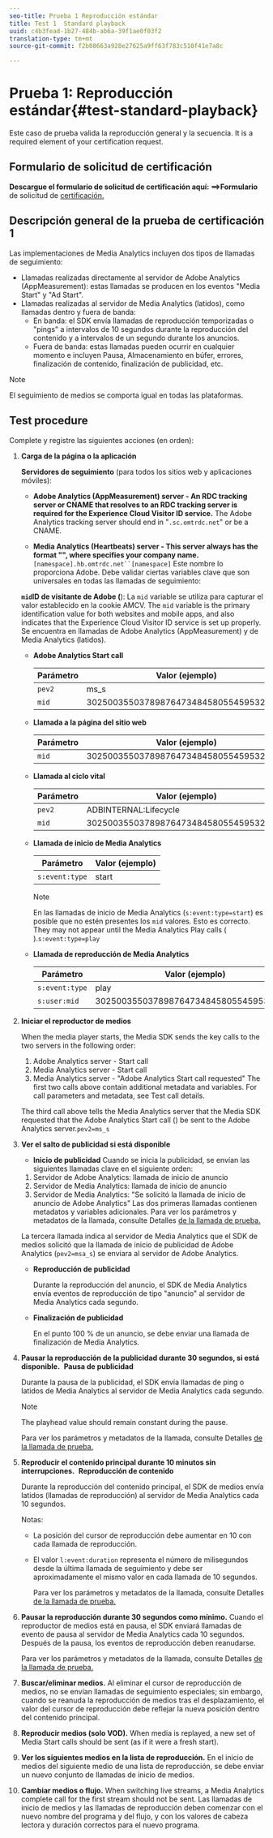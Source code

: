 ```yaml
---
seo-title: Prueba 1 Reproducción estándar
title: Test 1  Standard playback
uuid: c4b3fead-1b27-484b-ab6a-39f1ae0f03f2
translation-type: tm+mt
source-git-commit: f2b08663a928e27625a9ff63f783c510f41e7a8c

---
```



# Prueba 1: Reproducción estándar{#test-standard-playback}

Este caso de prueba valida la reproducción general y la secuencia. It is a required element of your certification request.

## Formulario de solicitud de certificación

**Descargue el formulario de solicitud de certificación aquí: ==&gt;Formulario** de solicitud de [certificación.](cert_req_form.docx)

## Descripción general de la prueba de certificación 1

Las implementaciones de Media Analytics incluyen dos tipos de llamadas de seguimiento:
* Llamadas realizadas directamente al servidor de Adobe Analytics (AppMeasurement): estas llamadas se producen en los eventos "Media Start" y "Ad Start".
* Llamadas realizadas al servidor de Media Analytics (latidos), como llamadas dentro y fuera de banda:
   * En banda: el SDK envía llamadas de reproducción temporizadas o "pings" a intervalos de 10 segundos durante la reproducción del contenido y a intervalos de un segundo durante los anuncios.
   * Fuera de banda: estas llamadas pueden ocurrir en cualquier momento e incluyen Pausa, Almacenamiento en búfer, errores, finalización de contenido, finalización de publicidad, etc.

>[!NOTE]
>El seguimiento de medios se comporta igual en todas las plataformas.

## Test procedure

Complete y registre las siguientes acciones (en orden):

1. **Carga de la página o la aplicación**

   **Servidores de seguimiento** (para todos los sitios web y aplicaciones móviles):

   * **Adobe Analytics (AppMeasurement) server - An RDC tracking server or CNAME that resolves to an RDC tracking server is required for the Experience Cloud Visitor ID service.** The Adobe Analytics tracking server should end in "`.sc.omtrdc.net`" or be a CNAME.

   * **Media Analytics (Heartbeats) server - This server always has the format "", where  specifies your company name.**`[namespace].hb.omtrdc.net``[namespace]` Este nombre lo proporciona Adobe.
   Debe validar ciertas variables clave que son universales en todas las llamadas de seguimiento:

   **`mid`ID de visitante de Adobe (**): La `mid` variable se utiliza para capturar el valor establecido en la cookie AMCV. The `mid` variable is the primary identification value for both websites and mobile apps, and also indicates that the Experience Cloud Visitor ID service is set up properly. Se encuentra en llamadas de Adobe Analytics (AppMeasurement) y de Media Analytics (latidos).

   * **Adobe Analytics Start call**

      | Parámetro | Valor (ejemplo) |
      |---|---|
      | `pev2` | ms_s |
      | `mid` | 30250035503789876473484580554595324209 |

   * **Llamada a la página del sitio web**

      | Parámetro | Valor (ejemplo) |
      |---|---|
      | `mid` | 30250035503789876473484580554595324209 |

   * **Llamada al ciclo vital**

      | Parámetro | Valor (ejemplo) |
      |---|---|
      | `pev2` | ADBINTERNAL:Lifecycle |
      | `mid` | 30250035503789876473484580554595324209 |

   * **Llamada de inicio de Media Analytics**

      | Parámetro | Valor (ejemplo) |
      |---|---|
      | `s:event:type` | start |

      >[!NOTE]
      >
      >En las llamadas de inicio de Media Analytics (`s:event:type=start`) es posible que no estén presentes los `mid` valores. Esto es correcto. They may not appear until the Media Analytics Play calls ( ).`s:event:type=play`

   * **Llamada de reproducción de Media Analytics**

      | Parámetro | Valor (ejemplo) |
      |---|---|
      | `s:event:type` | play |
      | `s:user:mid` | 30250035503789876473484580554595324209 |


1. **Iniciar el reproductor de medios**

   When the media player starts, the Media SDK sends the key calls to the two servers in the following order:

   1. Adobe Analytics server - Start call
   1. Media Analytics server - Start call
   1. Media Analytics server - "Adobe Analytics Start call requested"
   The first two calls above contain additional metadata and variables. For call parameters and metadata, see Test call details.[](/help/sdk-implement/validation/test-call-details.md#start-the-media-player)

   The third call above tells the Media Analytics server that the Media SDK requested that the Adobe Analytics Start call () be sent to the Adobe Analytics server.`pev2=ms_s`

1. **Ver el salto de publicidad si está disponible**

   * **Inicio de publicidad**
   Cuando se inicia la publicidad, se envían las siguientes llamadas clave en el siguiente orden:

   1. Servidor de Adobe Analytics: llamada de inicio de anuncio
   1. Servidor de Media Analytics: llamada de inicio de anuncio
   1. Servidor de Media Analytics: "Se solicitó la llamada de inicio de anuncio de Adobe Analytics"
   Las dos primeras llamadas contienen metadatos y variables adicionales. Para ver los parámetros y metadatos de la llamada, consulte Detalles [de la llamada de prueba.](/help/sdk-implement/validation/test-call-details.md#view-ad-playback)

   La tercera llamada indica al servidor de Media Analytics que el SDK de medios solicitó que la llamada de inicio de publicidad de Adobe Analytics (`pev2=msa_s`) se enviara al servidor de Adobe Analytics.

   * **Reproducción de publicidad**

      Durante la reproducción del anuncio, el SDK de Media Analytics envía eventos de reproducción de tipo "anuncio" al servidor de Media Analytics cada segundo.

   * **Finalización de publicidad**

      En el punto 100 % de un anuncio, se debe enviar una llamada de finalización de Media Analytics.



1. **Pausar la reproducción de la publicidad durante 30 segundos, si está disponible.**  **Pausa de publicidad**

   Durante la pausa de la publicidad, el SDK envía llamadas de ping o latidos de Media Analytics al servidor de Media Analytics cada segundo.

   >[!NOTE]
   >
   >The playhead value should remain constant during the pause.

   Para ver los parámetros y metadatos de la llamada, consulte Detalles [de la llamada de prueba.](/help/sdk-implement/validation/test-call-details.md#ma-ad-pause-call)

1. **Reproducir el contenido principal durante 10 minutos sin interrupciones.**  **Reproducción de contenido**

   Durante la reproducción del contenido principal, el SDK de medios envía latidos (llamadas de reproducción) al servidor de Media Analytics cada 10 segundos.

   Notas:

   * La posición del cursor de reproducción debe aumentar en 10 con cada llamada de reproducción.
   * El valor `l:event:duration` representa el número de milisegundos desde la última llamada de seguimiento y debe ser aproximadamente el mismo valor en cada llamada de 10 segundos.

      Para ver los parámetros y metadatos de la llamada, consulte Detalles [de la llamada de prueba.](/help/sdk-implement/validation/test-call-details.md#play-main-content)

1. **Pausar la reproducción durante 30 segundos como mínimo.** Cuando el reproductor de medios está en pausa, el SDK enviará llamadas de evento de pausa al servidor de Media Analytics cada 10 segundos. Después de la pausa, los eventos de reproducción deben reanudarse.

   Para ver los parámetros y metadatos de la llamada, consulte Detalles [de la llamada de prueba.](/help/sdk-implement/validation/test-call-details.md#pause-main-content)

1. **Buscar/eliminar medios.** Al eliminar el cursor de reproducción de medios, no se envían llamadas de seguimiento especiales; sin embargo, cuando se reanuda la reproducción de medios tras el desplazamiento, el valor del cursor de reproducción debe reflejar la nueva posición dentro del contenido principal.

1. **Reproducir medios (solo VOD).** When media is replayed, a new set of Media Start calls should be sent (as if it were a fresh start).

1. **Ver los siguientes medios en la lista de reproducción.** En el inicio de medios del siguiente medio de una lista de reproducción, se debe enviar un nuevo conjunto de llamadas de inicio de medios.

1. **Cambiar medios o flujo.** When switching live streams, a Media Analytics complete call for the first stream should not be sent. Las llamadas de inicio de medios y las llamadas de reproducción deben comenzar con el nuevo nombre del programa y del flujo, y con los valores de cabeza lectora y duración correctos para el nuevo programa.

